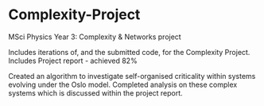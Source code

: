 # Complexity-Project
MSci Physics Year 3: Complexity & Networks project

Includes iterations of, and the submitted code, for the Complexity Project. 
Includes Project report - achieved 82%

Created an algorithm to investigate self-organised criticality within systems evolving under the Oslo model. 
Completed analysis on these complex systems which is discussed within the project report.
